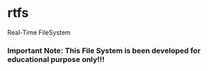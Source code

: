# rtfs
Real-Time FileSystem

### Important Note: This File System is been developed for educational purpose only!!!
